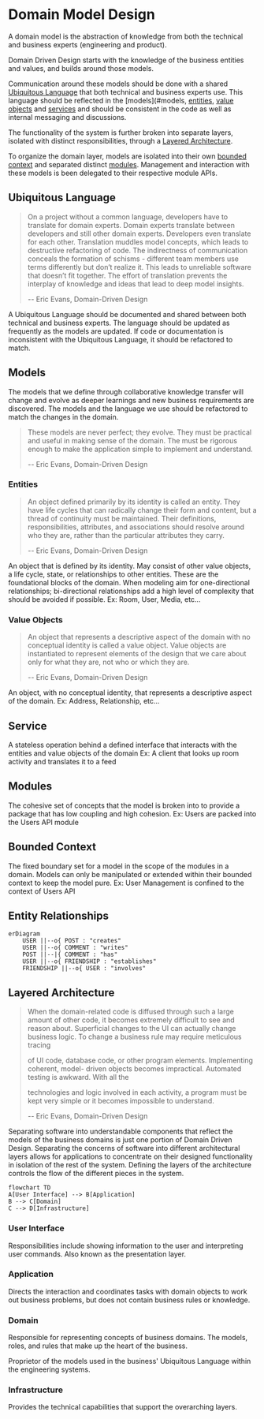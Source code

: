 # Domain Model Design

A domain model is the abstraction of knowledge from both the technical and business experts
(engineering and product).

Domain Driven Design starts with the knowledge of the business entities and values, and
builds around those models.

Communication around these models should be done with a shared [Ubiquitous Language](#ubiquitous-language)
that both technical and business experts use. This language should be reflected in the [models](#models,
[entities](#entities), [value objects](#value-objects) and [services](#service) and should be consistent in the code as well as internal messaging and
discussions.

The functionality of the system is further broken into separate layers, isolated with distinct
responsibilities, through a [Layered Architecture](#layered-architecture).

To organize the domain layer, models are isolated into their own [bounded context](#bounded-context) and separated distinct
[modules](#modules). Management and interaction with these models is been delegated to their
respective module APIs.

## Ubiquitous Language

> On a project without a common language, developers have to translate for domain experts. Domain experts translate between
> developers and still other domain experts. Developers even translate for each other. Translation muddles model concepts, which
> leads to destructive refactoring of code. The indirectness of communication conceals the formation of schisms - different team
> members use terms differently but don’t realize it. This leads to unreliable software that doesn’t fit together. The effort of translation
> prevents the interplay of knowledge and ideas that lead to deep model insights.
>
> -- Eric Evans, Domain-Driven Design

A Ubiquitous Language should be documented and shared between both technical and business experts.
The language should be updated as frequently as the models are updated.
If code or documentation is inconsistent with the Ubiquitous Language, it should be refactored to match.

## Models
The models that we define through collaborative knowledge transfer will change and evolve as
deeper learnings and new business requirements are discovered. The models and the
language we use should be refactored to match the changes in the domain.

> These models are never perfect; they evolve. They must be practical and useful in making sense of the domain. The must be rigorous enough to make the application simple to implement and understand.
>
> -- Eric Evans, Domain-Driven Design

### Entities
> An object defined primarily by its identity is called an entity. They have life cycles that can radically change their form and content,
> but a thread of continuity must be maintained. Their definitions, responsibilities, attributes, and associations should resolve around
> who they are, rather than the particular attributes they carry.
>
> -- Eric Evans, Domain-Driven Design

An object that is defined by its identity. May consist of
other value objects, a life cycle, state, or relationships to other
entities. These are the foundational blocks of the domain.
When modeling aim for one-directional relationships; bi-directional relationships add a
high level of complexity that should be avoided if possible.
Ex: Room, User, Media, etc...

### Value Objects
> An object that represents a descriptive aspect of the domain with no conceptual identity is called a value object. Value objects are
>instantiated to represent elements of the design that we care about only for what they are, not who or which they are.
>
> -- Eric Evans, Domain-Driven Design

An object, with no conceptual identity, that
represents a descriptive aspect of the domain.
Ex: Address, Relationship, etc...

## Service
A stateless operation behind a defined interface that
interacts with the entities and value objects of the domain
Ex: A client that looks up room activity and translates it to a feed

## Modules 
The cohesive set of concepts that the model is broken
into to provide a package that has low coupling and high cohesion.
Ex: Users are packed into the Users API module

## Bounded Context 
The fixed boundary set for a model in the scope
of the modules in a domain.
Models can only be manipulated or extended within their bounded context to keep the
model pure.
Ex: User Management is confined to the context of Users API

## Entity Relationships

``` mermaid
erDiagram
    USER ||--o{ POST : "creates"
    USER ||--o{ COMMENT : "writes"
    POST ||--|{ COMMENT : "has"
    USER ||--o{ FRIENDSHIP : "establishes"
    FRIENDSHIP ||--o{ USER : "involves"

```

## Layered Architecture

> When the domain-related code is diffused through such a large amount of other code, it
> becomes extremely difficult to see and reason about. Superficial changes to the UI can
> actually change business logic. To change a business rule may require meticulous tracing
>
> of UI code, database code, or other program elements. Implementing coherent, model-
> driven objects becomes impractical. Automated testing is awkward. With all the
>
> technologies and logic involved in each activity, a program must be kept very simple or it
> becomes impossible to understand.
>
> -- Eric Evans, Domain-Driven Design

Separating software into understandable components that reflect the models of the business
domains is just one portion of Domain Driven Design. Separating the concerns of
software into different architectural layers allows for applications to concentrate on their
designed functionality in isolation of the rest of the system. Defining the layers of the
architecture controls the flow of the different pieces in the system.

``` mermaid
flowchart TD
A[User Interface] --> B[Application]
B --> C[Domain]
C --> D[Infrastructure]
```

### User Interface
Responsibilities include showing information to the user and interpreting user commands. 
Also known as the presentation layer.

### Application
Directs the interaction and coordinates tasks with domain objects to work out business
problems, but does not contain business rules or knowledge.

### Domain
Responsible for representing concepts of business domains. The models, roles, and rules that
make up the heart of the business.

Proprietor of the models used in the business' Ubiquitous Language within the engineering systems.

### Infrastructure
Provides the technical capabilities that support the overarching layers.
